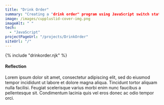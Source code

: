 ```yaml
---
title: "Drink Order"
summary: "Creating a "drink order" program using JavaScript switch statements"
image: /images/cuppluslid-cover-img.png
imageAlt: " "
tech:
  - "JavaScript"
projectPageUrl: "/projects/DrinkOrder"
siteUrl: "/"
---
```


{% include "drinkorder.njk" %}

#### Reflection

Lorem ipsum dolor sit amet, consectetur adipiscing elit, sed do eiusmod tempor incididunt ut labore et dolore magna aliqua. Tincidunt tortor aliquam nulla facilisi. Feugiat scelerisque varius morbi enim nunc faucibus a pellentesque sit. Condimentum lacinia quis vel eros donec ac odio tempor orci.